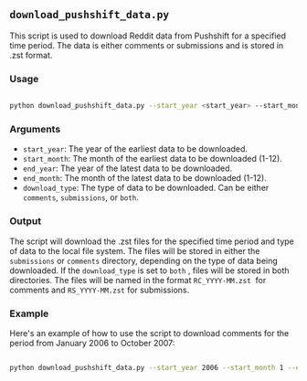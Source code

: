 ## `download_pushshift_data.py`

This script is used to download Reddit data from Pushshift for a specified time period. The data is either comments or submissions and is stored in .zst format.

### Usage

```bash

python download_pushshift_data.py --start_year <start_year> --start_month <start_month> --end_year <end_year> --end_month <end_month> --download_type <comments or submissions or both>

```

### Arguments
- `start_year`: The year of the earliest data to be downloaded.
- `start_month`: The month of the earliest data to be downloaded (1-12).
- `end_year`: The year of the latest data to be downloaded.
- `end_month`: The month of the latest data to be downloaded (1-12).
- `download_type`: The type of data to be downloaded. Can be either `comments`, `submissions`, or `both`.

### Output
The script will download the .zst files for the specified time period and type of data to the local file system. The files will be stored in either the `submissions` or `comments` directory, depending on the type of data being downloaded. If the `download_type` is set to `both` , files will be stored in both directories. The files will be named in the format `RC_YYYY-MM.zst`  for comments and `RS_YYYY-MM.zst` for submissions.

### Example
Here's an example of how to use the script to download comments for the period from January 2006 to October 2007:

```bash

python download_pushshift_data.py --start_year 2006 --start_month 1 --end_year 2007 --end_month 10 --download_type comments

```